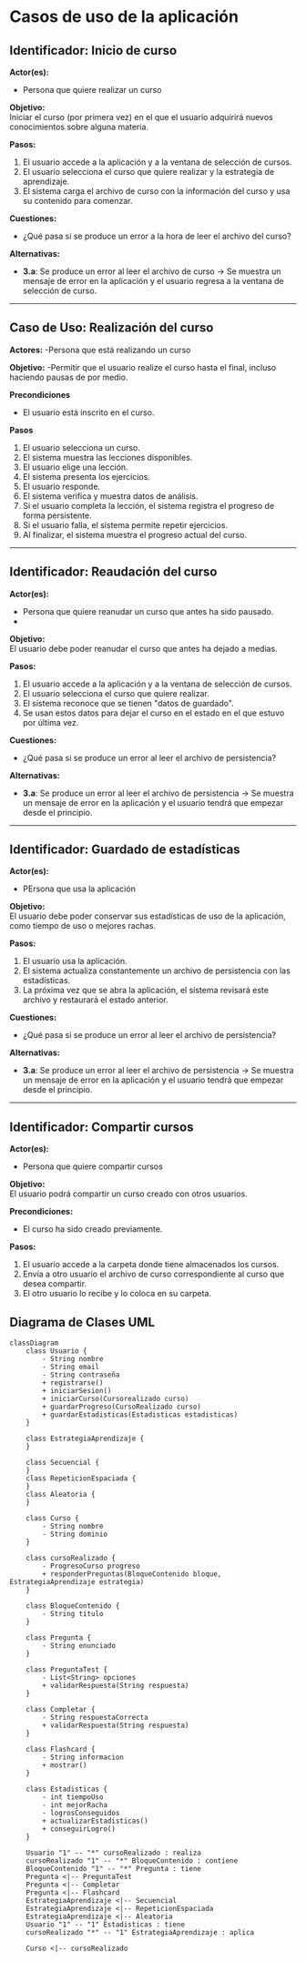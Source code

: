 # Casos de uso de la aplicación

## Identificador: Inicio de curso
**Actor(es):**  
- Persona que quiere realizar un curso  

**Objetivo:**  
Iniciar el curso (por primera vez) en el que el usuario adquirirá nuevos conocimientos sobre alguna materia.  

**Pasos:**  
1. El usuario accede a la aplicación y a la ventana de selección de cursos.  
2. El usuario selecciona el curso que quiere realizar y la estrategia de aprendizaje.  
3. El sistema carga el archivo de curso con la información del curso y usa su contenido para comenzar.  

**Cuestiones:**  
- ¿Qué pasa si se produce un error a la hora de leer el archivo del curso?  

**Alternativas:**  
- **3.a**: Se produce un error al leer el archivo de curso → Se muestra un mensaje de error en la aplicación y el usuario regresa a la ventana de selección de curso.  

---

## Caso de Uso: Realización del curso

**Actores:**
-Persona que está realizando un curso

**Objetivo:**
-Permitir que el usuario realize el curso hasta el final, incluso haciendo pausas de por medio.

**Precondiciones**
- El usuario está inscrito en el curso.

**Pasos**
1. El usuario selecciona un curso.
2. El sistema muestra las lecciones disponibles.
3. El usuario elige una lección.
4. El sistema presenta los ejercicios.
5. El usuario responde.
6. El sistema verifica y muestra datos de análisis.
7. Si el usuario completa la lección, el sistema registra el progreso de forma persistente.
8. Si el usuario falla, el sistema permite repetir ejercicios.
9. Al finalizar, el sistema muestra el progreso actual del curso.

---

## Identificador: Reaudación del curso
**Actor(es):**  
- Persona que quiere reanudar un curso que antes ha sido pausado.
- 
**Objetivo:**  
El usuario debe poder reanudar el curso que antes ha dejado a medias.  

**Pasos:**  
1. El usuario accede a la aplicación y a la ventana de selección de cursos.  
2. El usuario selecciona el curso que quiere realizar.
3. El sistema reconoce que se tienen "datos de guardado".
4. Se usan estos datos para dejar el curso en el estado en el que estuvo por última vez.   

**Cuestiones:**  
- ¿Qué pasa si se produce un error al leer el archivo de persistencia?  

**Alternativas:**  
- **3.a**: Se produce un error al leer el archivo de persistencia → Se muestra un mensaje de error en la aplicación y el usuario tendrá que empezar desde el principio.  

---

## Identificador: Guardado de estadísticas
**Actor(es):**  
- PErsona que usa la aplicación 

**Objetivo:**  
El usuario debe poder conservar sus estadísticas de uso de la aplicación, como tiempo de uso o mejores rachas.  

**Pasos:**  
1. El usuario usa la aplicación.  
2. El sistema actualiza constantemente un archivo de persistencia con las estadísticas.  
3. La próxima vez que se abra la aplicación, el sistema revisará este archivo y restaurará el estado anterior.  

**Cuestiones:**  
- ¿Qué pasa si se produce un error al leer el archivo de persistencia?  

**Alternativas:**  
- **3.a**: Se produce un error al leer el archivo de persistencia → Se muestra un mensaje de error en la aplicación y el usuario tendrá que empezar desde el principio.  

---


## Identificador: Compartir cursos
**Actor(es):**  
- Persona que quiere compartir cursos

**Objetivo:**  
El usuario podrá compartir un curso creado con otros usuarios.  

**Precondiciones:**  
- El curso ha sido creado previamente.  

**Pasos:**  
1. El usuario accede a la carpeta donde tiene almacenados los cursos.  
2. Envía a otro usuario el archivo de curso correspondiente al curso que desea compartir.  
3. El otro usuario lo recibe y lo coloca en su carpeta.  


## Diagrama de Clases UML

```mermaid
classDiagram
    class Usuario {
        - String nombre
        - String email
        - String contraseña
        + registrarse()
        + iniciarSesion()
        + iniciarCurso(Cursorealizado curso)
        + guardarProgreso(CursoRealizado curso)
        + guardarEstadisticas(Estadisticas estadisticas)
    }

    class EstrategiaAprendizaje {
    }

    class Secuencial {
    }
    class RepeticionEspaciada {
    }
    class Aleatoria {
    }

    class Curso {
        - String nombre
        - String dominio
    }

    class cursoRealizado {
        - ProgresoCurso progreso
        + responderPreguntas(BloqueContenido bloque, EstrategiaAprendizaje estrategia)
    }

    class BloqueContenido {
        - String titulo
    }

    class Pregunta {
        - String enunciado
    }

    class PreguntaTest {
        - List<String> opciones
        + validarRespuesta(String respuesta)
    }

    class Completar {
        - String respuestaCorrecta
        + validarRespuesta(String respuesta)
    }

    class Flashcard {
        - String informacion
        + mostrar()
    }

    class Estadisticas {
        - int tiempoUso
        - int mejorRacha
        - logrosConseguidos
        + actualizarEstadisticas()
        + conseguirLogro()
    }

    Usuario "1" -- "*" cursoRealizado : realiza
    cursoRealizado "1" -- "*" BloqueContenido : contiene
    BloqueContenido "1" -- "*" Pregunta : tiene
    Pregunta <|-- PreguntaTest
    Pregunta <|-- Completar
    Pregunta <|-- Flashcard
    EstrategiaAprendizaje <|-- Secuencial
    EstrategiaAprendizaje <|-- RepeticionEspaciada
    EstrategiaAprendizaje <|-- Aleatoria
    Usuario "1" -- "1" Estadisticas : tiene
    cursoRealizado "*" -- "1" EstrategiaAprendizaje : aplica

    Curso <|-- cursoRealizado

